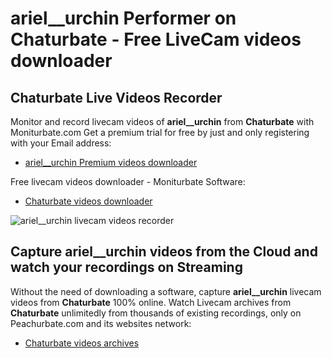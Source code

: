 # ariel__urchin Performer on Chaturbate - Free LiveCam videos downloader

## Chaturbate Live Videos Recorder

Monitor and record livecam videos of **ariel__urchin** from **Chaturbate** with Moniturbate.com
Get a premium trial for free by just and only registering with your Email address:
* [ariel__urchin Premium videos downloader](https://moniturbate.com/request-demo-licence-key.html)

Free livecam videos downloader - Moniturbate Software:
* [Chaturbate videos downloader](https://moniturbate.com/moniturbate-download-software.html)

![ariel__urchin livecam videos recorder](https://peachurnet.com/templates/moniturbate-software.png)


## Capture ariel__urchin videos from the Cloud and watch your recordings on Streaming

Without the need of downloading a software, capture **ariel__urchin** livecam videos from **Chaturbate** 100% online.
Watch Livecam archives from **Chaturbate** unlimitedly from thousands of existing recordings, only on Peachurbate.com and its websites network:
* [Chaturbate videos archives](https://peachurnet.com/)
